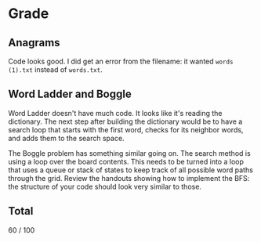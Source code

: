 # Grade

## Anagrams

Code looks good. I did get an error from the filename: it wanted `words (1).txt` instead of `words.txt`.

## Word Ladder and Boggle

Word Ladder doesn't have much code. It looks like it's reading the dictionary. The next step after building the dictionary would be to
have a search loop that starts with the first word, checks for its neighbor words, and adds them to the search space.

The Boggle problem has something similar going on. The search method is using a loop over the board contents. This needs to be turned
into a loop that uses a queue or stack of states to keep track of all possible word paths through the grid. Review the handouts showing
how to implement the BFS: the structure of your code should look very similar to those.

## Total

60 / 100
